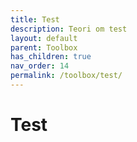 ```yaml
---
title: Test
description: Teori om test
layout: default
parent: Toolbox
has_children: true
nav_order: 14
permalink: /toolbox/test/
---
```


# Test
